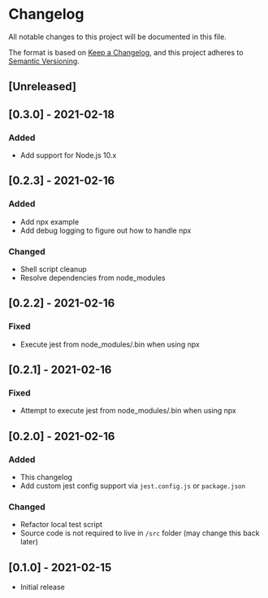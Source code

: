 # Changelog

All notable changes to this project will be documented in this file.

The format is based on [Keep a Changelog](https://keepachangelog.com/en/1.0.0/),
and this project adheres to [Semantic Versioning](https://semver.org/spec/v2.0.0.html).

## [Unreleased]

## [0.3.0] - 2021-02-18

### Added

- Add support for Node.js 10.x

## [0.2.3] - 2021-02-16

### Added

- Add npx example
- Add debug logging to figure out how to handle npx

### Changed

- Shell script cleanup
- Resolve dependencies from node_modules

## [0.2.2] - 2021-02-16

### Fixed

- Execute jest from node_modules/.bin when using npx

## [0.2.1] - 2021-02-16

### Fixed

- Attempt to execute jest from node_modules/.bin when using npx

## [0.2.0] - 2021-02-16

### Added

- This changelog
- Add custom jest config support via `jest.config.js` or `package.json`

### Changed

- Refactor local test script
- Source code is not required to live in `/src` folder (may change this back later)

## [0.1.0] - 2021-02-15

- Initial release

